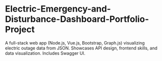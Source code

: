# Electric-Emergency-and-Disturbance-Dashboard-Portfolio-Project
A full-stack web app (Node.js, Vue.js, Bootstrap, Graph.js) visualizing electric outage data from JSON. Showcases API design, frontend skills, and data visualization. Includes Swagger UI.
